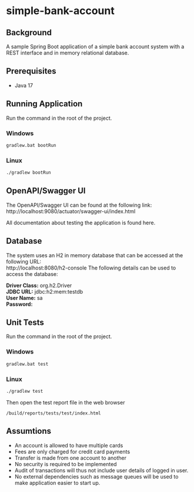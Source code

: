 # simple-bank-account

## Background
A sample Spring Boot application of a simple bank account system with a REST interface and in memory relational database.

## Prerequisites
- Java 17

## Running Application
Run the command in the root of the project.
### Windows
```bash
gradlew.bat bootRun
 ```
### Linux
```bash
./gradlew bootRun
```

## OpenAPI/Swagger UI
The OpenAPI/Swagger UI can be found at the following link:
http://localhost:9080/actuator/swagger-ui/index.html

All documentation about testing the application is found here.

## Database
The system uses an H2 in memory database that can be accessed at the following URL:  
http://localhost:8080/h2-console
The following details can be used to access the database:

**Driver Class:** org.h2.Driver  
**JDBC URL:** jdbc:h2:mem:testdb  
**User Name:** sa  
**Password:** 

## Unit Tests
Run the command in the root of the project.
### Windows
```bash
gradlew.bat test
 ```
### Linux
```bash
./gradlew test
```
Then open the test report file in the web browser
```
/build/reports/tests/test/index.html
```

## Assumtions
- An account is allowed to have multiple cards
- Fees are only charged for credit card payments
- Transfer is made from one account to another
- No security is required to be implemented
- Audit of transactions will thus not include user details of logged in user.
- No external dependencies such as message queues will be used to make application easier to start up.